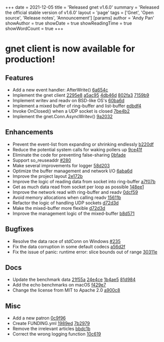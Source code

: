 +++
date = 2021-12-05
title = 'Released gnet v1.6.0'
summary = 'Released the official stable version of v1.6.0'
layout = 'page'
tags = ['Gnet', 'Open source', 'Release notes', 'Announcement']
[params]
  author = 'Andy Pan'
showAuthor = true
showDate = true
showReadingTime = true
showWordCount = true
+++

# gnet client is now available for production!

## Features

- Add a new event handler: AfterWrite() [6a654c](https://github.com/panjf2000/gnet/commit/6a654c85e7c1172503813c9703603e42eea2fc29)
- Implement the gnet client [2295e8](https://github.com/panjf2000/gnet/commit/2295e8c6f3394341d28318cb6ea33f0799d52c45) [a5ac95](https://github.com/panjf2000/gnet/commit/a5ac95a5057fb82e2f71cb6a7f4ffed83c967efb) [4db46d](https://github.com/panjf2000/gnet/commit/4db46da43d5defd5da71213c0abaebb174af642c) [802fa3](https://github.com/panjf2000/gnet/commit/802fa358f2c8ac95414e36cb0afd53f6dd57bfa0) [7159b9](https://github.com/panjf2000/gnet/commit/7159b95cd9ebc8fe2f9bea909844eb8c8bb37bf7)
- Implement writev and readv on BSD-like OS's [60ba6d](https://github.com/panjf2000/gnet/commit/60ba6d30b04351e26c3f7c9cc496b1b849936731)
- Implement a mixed buffer of ring-buffer and list-buffer [edbdf4](https://github.com/panjf2000/gnet/commit/edbdf4b54b7439bfb2ac4ba9652ec6a1764e0659)
- Invoke OnClosed() when a UDP socket is closed [7be4b2](https://github.com/panjf2000/gnet/commit/7be4b2a758e32af489450b6b62d8da48e471ba00)
- Implement the gnet.Conn.AsyncWritev() [9a2032](https://github.com/panjf2000/gnet/commit/9a2032f876cd8f41c554545bcbb63d3043f4946f)

## Enhancements

- Prevent the event-list from expanding or shrinking endlessly [b220df](https://github.com/panjf2000/gnet/commit/b220dfd3f3ff9b8ecee4a09170d4db3760393fc0)
- Reduce the potential system calls for waking pollers up [9ce41f](https://github.com/panjf2000/gnet/commit/9ce41f3b921a9341081506629185e733f97defa4)
- Eliminate the code for preventing false-sharing [0bfade](https://github.com/panjf2000/gnet/commit/0bfade3aea015a7932b0e45b646a6c85a620a205)
- Support so_reuseaddr [#280](https://github.com/panjf2000/gnet/pull/280)
- Make several improvements for logger [58d203](https://github.com/panjf2000/gnet/commit/58d2031440b1c9725e2d12aeb651aa8bc78d3489)
- Optimize the buffer management and network I/O [6aba6d](https://github.com/panjf2000/gnet/commit/6aba6d7a3fc31cf749b0001dcb1c82f01c816f65)
- Improve the project layout [2e172b](https://github.com/panjf2000/gnet/commit/2e172bde78bcdb56dbec9a57d95dfa4b6213b1f2)
- Improve the logic of reading data from socket into ring-buffer [a7f07b](https://github.com/panjf2000/gnet/commit/a7f07b3d4eaa70a9b5c8b389d73b72ddb06b8c16)
- Get as much data read from socket per loop as possible [148ee1](https://github.com/panjf2000/gnet/commit/148ee163fb3ddd0fcd7919ab17390a3cd910933f)
- Improve the network read with ring-buffer and readv [0dcf59](https://github.com/panjf2000/gnet/commit/0dcf599fd0673bc712b5409fd9a0711cb90606c0)
- Avoid memory allocations when calling readv [15611b](https://github.com/panjf2000/gnet/commit/15611b482f50f1333fcee47b02d6ec04b4d2ede5)
- Refactor the logic of handling UDP sockets [d72d3d](https://github.com/panjf2000/gnet/commit/d72d3de70a0cb31c6059820dbd4ba6db6c4e23eb)
- Make the mixed-buffer more flexible [d72d3d](https://github.com/panjf2000/gnet/commit/4ac906cae698b1a4483c583d0267f86f05ce595b)
- Improve the management logic of the mixed-buffer [b8d571](https://github.com/panjf2000/gnet/commit/b8d571dd762cb79c2c685f16d36886f6edb40195)

## Bugfixes

- Resolve the data race of stdConn on Windows [#235](https://github.com/panjf2000/gnet/pull/235)
- Fix the data corruption in some default codecs [a56d2f](https://github.com/panjf2000/gnet/commit/a56d2f3f50981107ae6b2bd2653fe19dc75d4e18)
- Fix the issue of panic: runtime error: slice bounds out of range [30311e](https://github.com/panjf2000/gnet/commit/30311e936869d8685c8c06ff98170f0adb68bc8b)

## Docs

- Update the benchmark data [21f55a](https://github.com/panjf2000/gnet/commit/21f55a6832d82b88073c51ccfbed8a0e627399c3) [24e4ce](https://github.com/panjf2000/gnet/commit/24e4ce06a4c4e1d3990eec9945c98175763c027f) [1b4ae5](https://github.com/panjf2000/gnet/commit/1b4ae56edf45bb3bc165c183a089fb0a8144ca67) [81d984](https://github.com/panjf2000/gnet/commit/81d984236401fb42d2f75c8989b87321804f4503)
- Add the echo benchmarks on macOS [f429e7](https://github.com/panjf2000/gnet/commit/f429e7afaf3745574c95bf03d60baeaec2ecd9c1)
- Change the license from MIT to Apache 2.0 [a900c8](https://github.com/panjf2000/gnet/commit/a900c8f21958eb8096443125afafb672d9f1218e)

## Misc

- Add a new patron [0c9f96](https://github.com/panjf2000/gnet/commit/0c9f965f24a6a706ddcfbcc2ba2dd8339e611e8e)
- Create FUNDING.yml [1989ed](https://github.com/panjf2000/gnet/commit/1989eda4cc668e548f8572ac9fb07cef8c8f612d) [7b2979](https://github.com/panjf2000/gnet/commit/7b29795db5fe184da0939490f8bf4ec39d3c27db)
- Remove the irrelevant articles [bbdc1b](https://github.com/panjf2000/gnet/commit/bbdc1bcc76138feb3529d639e63ebe9374c22165)
- Correct the wrong logging function [10c619](https://github.com/panjf2000/gnet/commit/10c619f3a42c4f8397464a7a45daff24bfa873ea)
